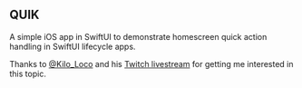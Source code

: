 QUIK
----

A simple iOS app in SwiftUI to demonstrate homescreen quick action handling in
SwiftUI lifecycle apps.

Thanks to [@Kilo_Loco](https://twitter.com/Kilo_Loco) and his [Twitch
livestream](https://www.twitch.tv/videos/748113508) for getting me interested in
this topic.
